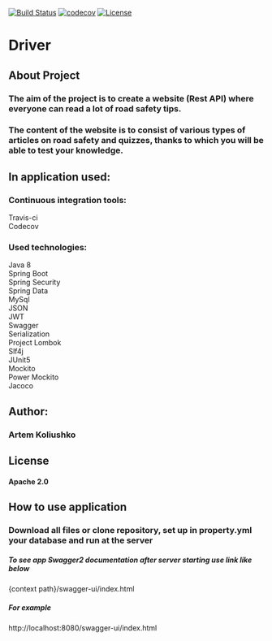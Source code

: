 [![Build Status](https://travis-ci.org/KoliushkoArtem/Driver.svg?branch=main)](https://travis-ci.org/KoliushkoArtem/Driver)
[![codecov](https://codecov.io/gh/KoliushkoArtem/Driver/branch/main/graph/badge.svg?token=SXV9HLG6DK)](https://codecov.io/gh/KoliushkoArtem/Driver)
[![License](https://img.shields.io/badge/License-Apache%202.0-blue.svg)](https://opensource.org/licenses/Apache-2.0)
# Driver

## About Project
### The aim of the project is to create a website (Rest API) where everyone can read a lot of road safety tips.
### The content of the website is to consist of various types of articles on road safety and quizzes, thanks to which you will be able to test your knowledge.

## In application used:
### Continuous integration tools:
Travis-ci<br>Codecov
### Used technologies:
Java 8<br>
Spring Boot<br>
Spring Security<br>
Spring Data<br>
MySql<br>
JSON<br>
JWT<br>
Swagger<br>
Serialization<br>
Project Lombok<br>
Slf4j<br>
JUnit5<br>
Mockito<br>
Power Mockito<br>
Jacoco<br>

## Author:
### Artem Koliushko

## License
#### Apache 2.0
## How to use application
### Download all files or clone repository, set up in property.yml your database and run at the server
##### To see app Swagger2 documentation after server starting use link like below

{context path}/swagger-ui/index.html

##### For example
http://localhost:8080/swagger-ui/index.html